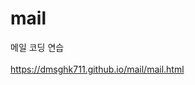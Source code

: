 # mail

메일 코딩 연습<br><br>
<a href="https://dmsghk711.github.io/mail/mail.html">https://dmsghk711.github.io/mail/mail.html</a>
